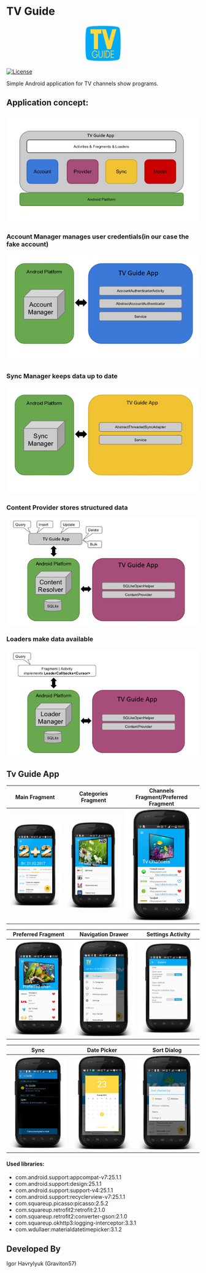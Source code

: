 # TV Guide

<p align="center">
  <img src="screenshot/logo.png" >
</p>

[![License](https://img.shields.io/badge/license-Apache%202-blue.svg)](https://www.apache.org/licenses/LICENSE-2.0)

Simple Android application for TV channels show programs.

## Application concept:

![alt text](screenshot/conclusion.png "Application concept")
### Account Manager manages user credentials(in our case the fake account)
![alt text](screenshot/account_manager.png "Account Manager")
### Sync Manager keeps data up to date
![alt text](screenshot/sync_manager.png "Sync Manager")
### Content Provider stores structured data
![alt text](screenshot/content_provider.png "Content Provider")
### Loaders make data available
![alt text](screenshot/loaders.png "Loaders")

## Tv Guide App

Main Fragment|Categories Fragment | Channels Fragment/Preferred Fragment
-------------|----------------- | -------------
![alt text](screenshot/main.png "Main Fragment")  | ![alt text](screenshot/categories.png "Categories Fragment") | ![alt text](screenshot/channels.png "Channels Fragment/Preferred Fragment")

Preferred Fragment|Navigation Drawer|Settings Activity
-------------|-----------------|-------------
![alt text](screenshot/preferred.png "Preferred Fragment")  | ![alt text](screenshot/nav_drawer.png "Navigation Drawer") | ![alt text](screenshot/settings.png "Settings Activity")

Sync|Date Picker|Sort Dialog
-------------|-----------------|-----------------
![alt text](screenshot/sync.png "Sync ")  | ![alt text](screenshot/date_picker.png "Date Dialog")| ![alt text](screenshot/sort.png "Sort Dialog")



#### Used libraries:

* com.android.support:appcompat-v7:25.1.1
* com.android.support:design:25.1.1
* com.android.support:support-v4:25.1.1
* com.android.support:recyclerview-v7:25.1.1
* com.squareup.picasso:picasso:2.5.2
* com.squareup.retrofit2:retrofit:2.1.0
* com.squareup.retrofit2:converter-gson:2.1.0
* com.squareup.okhttp3:logging-interceptor:3.3.1
* com.wdullaer:materialdatetimepicker:3.1.2

Developed By
-------
Igor Havrylyuk (Graviton57)


[1]: https://github.com/graviton57/TvGuide.git
